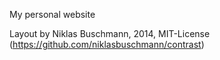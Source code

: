 My personal website

Layout by Niklas Buschmann, 2014, MIT-License (https://github.com/niklasbuschmann/contrast)
